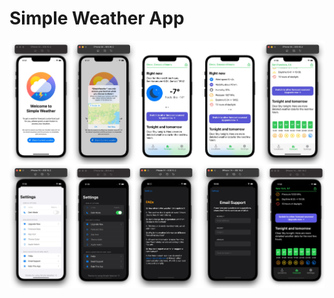 # Simple Weather App

<p align="center">
  <img src="https://github.com/vectormiller/SimpleWeather-SwiftUI/blob/main/Preview/Screens.jpg" alt="Screens">
</p>
